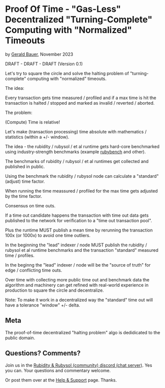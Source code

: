 # Proof Of Time  - "Gas-Less" Decentralized "Turning-Complete" Computing with "Normalized" Timeouts  

by [Gerald Bauer](https://github.com/geraldb),  November 2023


DRAFT - DRAFT - DRAFT  (Version 0.1)


Let's try to square the circle and solve the halting problem of "turning-complete" computing
with "normalized" timeouts.


The idea:

Every transaction gets time measured / profiled and if a max time is hit the transaction is halted / stopped and marked as invalid / reverted / aborted.


The problem:

(Compute) Time is relative!


Let's make (transaction processing) time absolute with mathematics / statistics (within a +/- window). 

The idea - the rubidity / rubysol / et al runtime gets hard-core benchmarked
using industry-strength benchmarks (example [rubybench](https://rubybench.org/) and other).

The benchmarks of rubidity / rubysol / et al runtimes 
get collected and published in public.


Using the benchmark the rubidity / rubysol node can calculate
a "standard" (adjust) time factor.

When running the time meassured / profiled for the max time
gets adjusted by the time factor.

Consensus on time outs.

If a time out candidate happens the transaction with time out data
gets published to the network for verification to a "time out transaction pool". 

Plus the runtime MUST publish a mean time 
by rerunning the transaction 100x (or 1000x) to avoid one time outliers.

In the beginning the "lead" indexer / node MUST publish the 
rubidity / rubysol et al runtime benchmarks and
the transaction "standard" measured time / profiles.  

In the beginng the "lead" indexer / node will be the "source of truth" 
for edge / conflicting time outs.  

Over time with collecting more public time out and benchmark data
the algorithm and machinery can get refined with real-world experience in production 
to square the circle and decentralize.


Note: To make it work in a decentralized way the "standard" time out
will have a tolerance "window" +/- delta. 





## Meta

The proof-of-time decentralized "halting problem" algo is dedidicated to the public domain.



## Questions? Comments?

Join us in the [Rubidity & Rubysol (community) discord (chat server)](https://discord.gg/3JRnDUap6y). Yes you can.
Your questions and commentary welcome.

Or post them over at the [Help & Support](https://github.com/geraldb/help) page. Thanks.

